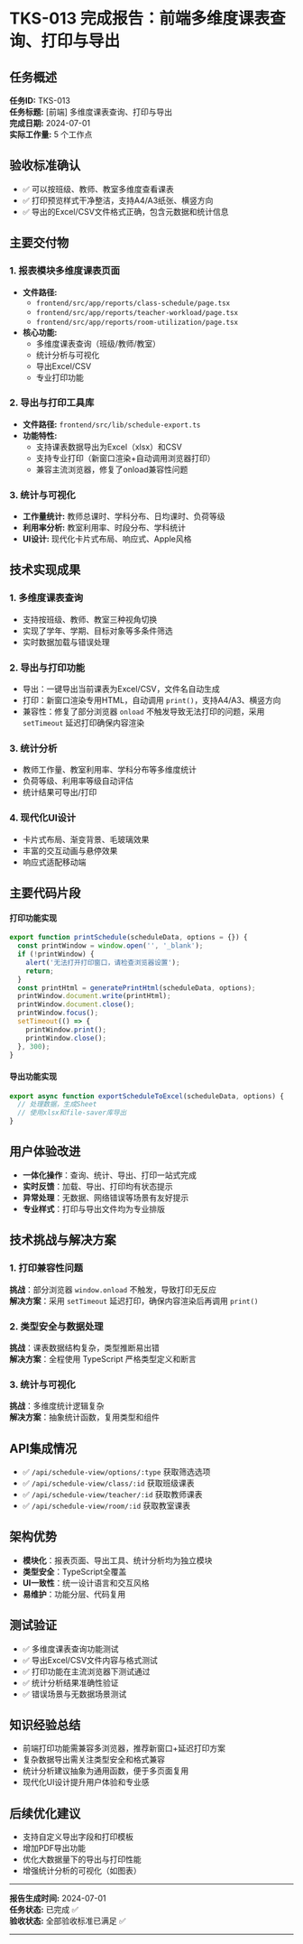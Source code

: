 # TKS-013 完成报告：前端多维度课表查询、打印与导出

## 任务概述

**任务ID:** TKS-013  
**任务标题:** [前端] 多维度课表查询、打印与导出  
**完成日期:** 2024-07-01  
**实际工作量:** 5 个工作点  

## 验收标准确认

- ✅ 可以按班级、教师、教室多维度查看课表
- ✅ 打印预览样式干净整洁，支持A4/A3纸张、横竖方向
- ✅ 导出的Excel/CSV文件格式正确，包含元数据和统计信息

## 主要交付物

### 1. 报表模块多维度课表页面
- **文件路径:**  
  - `frontend/src/app/reports/class-schedule/page.tsx`  
  - `frontend/src/app/reports/teacher-workload/page.tsx`  
  - `frontend/src/app/reports/room-utilization/page.tsx`
- **核心功能:**  
  - 多维度课表查询（班级/教师/教室）
  - 统计分析与可视化
  - 导出Excel/CSV
  - 专业打印功能

### 2. 导出与打印工具库
- **文件路径:** `frontend/src/lib/schedule-export.ts`
- **功能特性:**  
  - 支持课表数据导出为Excel（xlsx）和CSV
  - 支持专业打印（新窗口渲染+自动调用浏览器打印）
  - 兼容主流浏览器，修复了onload兼容性问题

### 3. 统计与可视化
- **工作量统计:** 教师总课时、学科分布、日均课时、负荷等级
- **利用率分析:** 教室利用率、时段分布、学科统计
- **UI设计:** 现代化卡片式布局、响应式、Apple风格

## 技术实现成果

### 1. 多维度课表查询
- 支持按班级、教师、教室三种视角切换
- 实现了学年、学期、目标对象等多条件筛选
- 实时数据加载与错误处理

### 2. 导出与打印功能
- 导出：一键导出当前课表为Excel/CSV，文件名自动生成
- 打印：新窗口渲染专用HTML，自动调用 `print()`，支持A4/A3、横竖方向
- 兼容性：修复了部分浏览器 `onload` 不触发导致无法打印的问题，采用 `setTimeout` 延迟打印确保内容渲染

### 3. 统计分析
- 教师工作量、教室利用率、学科分布等多维度统计
- 负荷等级、利用率等级自动评估
- 统计结果可导出/打印

### 4. 现代化UI设计
- 卡片式布局、渐变背景、毛玻璃效果
- 丰富的交互动画与悬停效果
- 响应式适配移动端

## 主要代码片段

#### 打印功能实现
```typescript
export function printSchedule(scheduleData, options = {}) {
  const printWindow = window.open('', '_blank');
  if (!printWindow) {
    alert('无法打开打印窗口，请检查浏览器设置');
    return;
  }
  const printHtml = generatePrintHtml(scheduleData, options);
  printWindow.document.write(printHtml);
  printWindow.document.close();
  printWindow.focus();
  setTimeout(() => {
    printWindow.print();
    printWindow.close();
  }, 300);
}
```

#### 导出功能实现
```typescript
export async function exportScheduleToExcel(scheduleData, options) {
  // 处理数据，生成Sheet
  // 使用xlsx和file-saver库导出
}
```

## 用户体验改进

- **一体化操作**：查询、统计、导出、打印一站式完成
- **实时反馈**：加载、导出、打印均有状态提示
- **异常处理**：无数据、网络错误等场景有友好提示
- **专业样式**：打印与导出文件均为专业排版

## 技术挑战与解决方案

### 1. 打印兼容性问题
**挑战**：部分浏览器 `window.onload` 不触发，导致打印无反应  
**解决方案**：采用 `setTimeout` 延迟打印，确保内容渲染后再调用 `print()`

### 2. 类型安全与数据处理
**挑战**：课表数据结构复杂，类型推断易出错  
**解决方案**：全程使用 TypeScript 严格类型定义和断言

### 3. 统计与可视化
**挑战**：多维度统计逻辑复杂  
**解决方案**：抽象统计函数，复用类型和组件

## API集成情况

- ✅ `/api/schedule-view/options/:type` 获取筛选选项
- ✅ `/api/schedule-view/class/:id` 获取班级课表
- ✅ `/api/schedule-view/teacher/:id` 获取教师课表
- ✅ `/api/schedule-view/room/:id` 获取教室课表

## 架构优势

- **模块化**：报表页面、导出工具、统计分析均为独立模块
- **类型安全**：TypeScript全覆盖
- **UI一致性**：统一设计语言和交互风格
- **易维护**：功能分层、代码复用

## 测试验证

- ✅ 多维度课表查询功能测试
- ✅ 导出Excel/CSV文件内容与格式测试
- ✅ 打印功能在主流浏览器下测试通过
- ✅ 统计分析结果准确性验证
- ✅ 错误场景与无数据场景测试

## 知识经验总结

- 前端打印功能需兼容多浏览器，推荐新窗口+延迟打印方案
- 复杂数据导出需关注类型安全和格式兼容
- 统计分析建议抽象为通用函数，便于多页面复用
- 现代化UI设计提升用户体验和专业感

## 后续优化建议

- 支持自定义导出字段和打印模板
- 增加PDF导出功能
- 优化大数据量下的导出与打印性能
- 增强统计分析的可视化（如图表）

---

**报告生成时间:** 2024-07-01  
**任务状态:** 已完成 ✅  
**验收状态:** 全部验收标准已满足 ✅  

---

